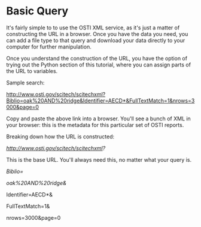 # Basic Query

It's fairly simple to to use the OSTI XML service, as it's just a matter of constructing the URL in a browser. Once you have the data you need, you can add a file type to that query and download your data directly to your computer for further manipulation. 

Once you understand the construction of the URL, you have the option of trying out the Python section of this tutorial, where you can assign parts of the URL to variables. 

Sample search: 

http://www.osti.gov/scitech/scitechxml?Biblio=oak%20AND%20ridge&Identifier=AECD*&FullTextMatch=1&nrows=3000&page=0

Copy and paste the above link into a browser. You'll see a bunch of XML in your browser: this is the metadata for this particular set of OSTI reports. 

Breaking down how the URL is constructed: 

*http://www.osti.gov/scitech/scitechxml?*

This is the base URL. You'll always need this, no matter what your query is.  

*Biblio=*

*oak%20AND%20ridge&*

Identifier=AECD*&

FullTextMatch=1&

nrows=3000&page=0